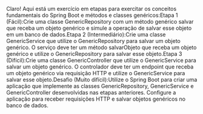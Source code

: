 Claro! Aqui está um exercício em etapas para exercitar os conceitos fundamentais do Spring Boot e métodos e classes genéricos:Etapa 1 (Fácil):Crie uma classe GenericRepository com um método genérico salvar que receba um objeto genérico e simule a operação de salvar esse objeto em um banco de dados.Etapa 2 (Intermediário):Crie uma classe GenericService que utilize o GenericRepository para salvar um objeto genérico. O serviço deve ter um método salvarObjeto que receba um objeto genérico e utilize o GenericRepository para salvar esse objeto.Etapa 3 (Difícil):Crie uma classe GenericController que utilize o GenericService para salvar um objeto genérico. O controlador deve ter um endpoint que receba um objeto genérico via requisição HTTP e utilize o GenericService para salvar esse objeto.Desafio (Muito difícil):Utilize o Spring Boot para criar uma aplicação que implemente as classes GenericRepository, GenericService e GenericController desenvolvidas nas etapas anteriores. Configure a aplicação para receber requisições HTTP e salvar objetos genéricos no banco de dados.